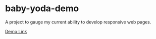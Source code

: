# baby-yoda-demo
A project to gauge my current ability to develop responsive web pages.

[Demo Link](https://landonburress.com/demo/)
